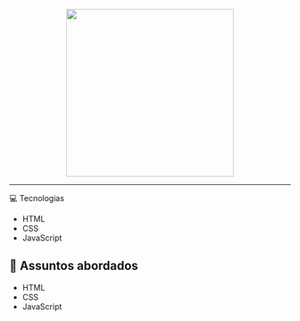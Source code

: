 <p align="center">
    <img width="300" src="https://micheleambrosio.github.io/semana-frontend-mundo-invertido/assets/images/banner/logo.svg">
</p>

-------
💻 Tecnologias
- HTML
- CSS
- JavaScript

## 💬 Assuntos abordados
- HTML
- CSS
- JavaScript
   


